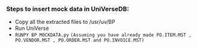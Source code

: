 ### Steps to insert mock data in UniVerseDB:

* Copy all the extracted files to /usr/uv/BP
* Run UniVerse
* `RUNPY BP MOCKDATA.py`
`(Assuming you have already made PO.ITEM.MST , PO.VENDOR.MST , PO.ORDER.MST and PO.INVOICE.MST)`
